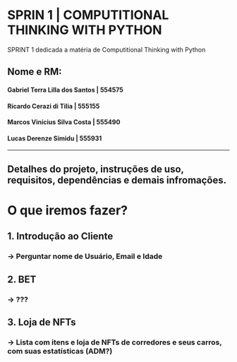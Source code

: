 # SPRIN 1 | COMPUTITIONAL THINKING WITH PYTHON
SPRINT 1 dedicada a matéria de Computitional Thinking with Python

## Nome e RM:
#### Gabriel Terra Lilla dos Santos | 554575

#### Ricardo Cerazi di Tilia | 555155

#### Marcos Vinicius Silva Costa | 555490

#### Lucas Derenze Simidu | 555931

--------------------------------------------------------------------------

## Detalhes do projeto, instruções de uso, requisitos, dependências e demais infromações.

# O que iremos fazer?

## 1. Introdução ao Cliente
### -> Perguntar nome de Usuário, Email e Idade

## 2. BET
### -> ???

## 3. Loja de NFTs
### -> Lista com itens e loja de NFTs de corredores e seus carros, com suas estatísticas (ADM?)



